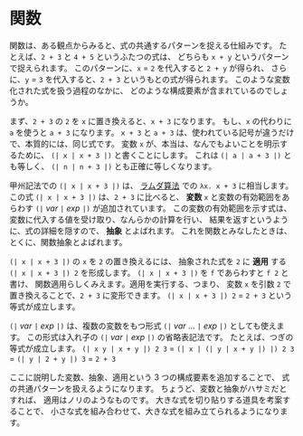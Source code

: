 # 関数


関数は、ある観点からみると、式の共通するパターンを捉える仕組みです。
たとえば、`2 + 3` と `4 + 5` というふたつの式は、
どちらも `x + y` というパターンで捉えられます。
このパターンに、`x` = `2` を代入すると `2 + y` が得られ、
さらに、`y` = `3` を代入すると、`2 + 3` というもとの式が得られます。
このような変数化された式を扱う過程のなかに、
どのような構成要素が含まれているのでしょうか。

まず、`2 + 3` の `2` を `x` に置き換えると、`x + 3` になります。
もし、`x` の代わりに `a` を使うと `a + 3` になります。
`x + 3` と `a + 3` は、使われている記号が違うだけで、本質的には、同じ式です。
変数 `x` が、本当は、なんでもよいことを明示するために、
`(| x | x + 3 |)` と書くことにします。
これは `(| a | a + 3 |)` とも等しく、
`(| n | n + 3 |)` とも正確に等しくなります。

甲州記法での `(| x | x + 3 |)` は、
[ラムダ算法] での `λx. x + 3` に相当します。
この式 `(| x | x + 3 |)` は、`2 + 3` に比べると、
**変数** `x` と変数の有効範囲をあらわす
`(|` _var_ `|` _exp_ `|)` が追加されています。
この変数の有効範囲を示す式は、
変数に代入する値を受け取り、なんらかの計算を行い、
結果を返すというように、式の詳細を隠すので、
**抽象** とよばれます。
これを関数とみなしたときは、とくに、関数抽象とよばれます。

`(| x | x + 3 |)` の `x` を `2` の置き換えるには、
抽象された式を `2` に **適用** する `(| x | x + 3 |) 2` を形成します。
`(| x | x + 3 |)` を `f` であらわすと `f 2` と書け、
関数適用らしくみえます。適用を実行する、つまり、
変数 `x` を引数 `2` で置き換えることで、`2 + 3` に変形できます。
`(| x | x + 3 |) 2` = `2 + 3` という等式が成立します。

`(|` _var_ `|` _exp_ `|)` は、複数の変数をもつ形式
`(|` _var_ ... `|` _exp_ `|)` としても使えます。
この形式は入れ子の `(|` _var_ `|` _exp_ `|)` の省略表記法です。
たとえば、つぎの等式が成立します。
`(| x y | x + y |) 2 3`
= `(| x | (| y | x + y |) |) 2 3`
= `(| y | 2 + y |) 3`
= `2 + 3`

ここに説明した変数、抽象、適用という
3 つの構成要素を追加することで、
式の共通パターンを扱えるようになります。
ちょうど、変数と抽象がハサミだとすれば、
適用はノリのようなものです。
大きな式を切り貼りする道具を考案することで、
小さな式を組み合わせて、大きな式を組み立てられるようになります。


[ラムダ算法]: http://ja.wikipedia.org/wiki/ラムダ計算
